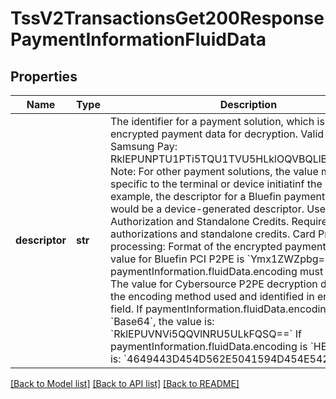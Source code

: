 # TssV2TransactionsGet200ResponsePaymentInformationFluidData

## Properties
Name | Type | Description | Notes
------------ | ------------- | ------------- | -------------
**descriptor** | **str** | The identifier for a payment solution, which is sending the encrypted payment data for decryption. Valid values: Samsung Pay: RklEPUNPTU1PTi5TQU1TVU5HLklOQVBQLlBBWU1FTlQ&#x3D; Note: For other payment solutions, the value may be specific to the terminal or device initiatinf the payment. For example, the descriptor for a Bluefin payment encryption would be a device-generated descriptor. Used by Authorization and Standalone Credits. Required for authorizations and standalone credits.  Card Present processing: Format of the encrypted payment data. The value for Bluefin PCI P2PE is &#x60;Ymx1ZWZpbg&#x3D;&#x3D;&#x60;. paymentInformation.fluidData.encoding must be &#x60;Base64&#x60;. The value for Cybersource P2PE decryption depends on the encoding method used and identified in encoding field. If paymentInformation.fluidData.encoding is &#x60;Base64&#x60;, the value is: &#x60;RklEPUVNVi5QQVlNRU5ULkFQSQ&#x3D;&#x3D;&#x60; If paymentInformation.fluidData.encoding is &#x60;HEX&#x60;, the value is: &#x60;4649443D454D562E5041594D454E542E41504&#x60;  | [optional] 

[[Back to Model list]](../README.md#documentation-for-models) [[Back to API list]](../README.md#documentation-for-api-endpoints) [[Back to README]](../README.md)


